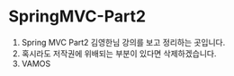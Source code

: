 # SpringMVC-Part2
1. Spring MVC Part2 김영한님 강의를 보고 정리하는 곳입니다.
2. 혹시라도 저작권에 위배되는 부분이 있다면 삭제하겠습니다.
3. VAMOS
